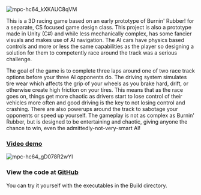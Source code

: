 ![mpc-hc64_kXKAUC8qVM](https://github.com/asantmier/Awesome-Racing-Portfolio/assets/91630046/feb7f84d-db40-41f7-b72f-316cbc84de85)

This is a 3D racing game based on an early prototype of Burnin' Rubber! for a separate, CS focused game design class. This project is also a prototype made in Unity (C#) and while less mechanically complex, has some fancier visuals and makes use of AI navigation. The AI cars have physics based controls and more or less the same capabilities as the player so designing a solution for them to competently race around the track was a serious challenge.

The goal of the game is to complete three laps around one of two race track options before your three AI opponents do. The driving system simulates tire wear which affects the grip of your wheels as you brake hard, drift, or otherwise create high friction on your tires. This means that as the race goes on, things get more chaotic as drivers start to lose control of their vehicles more often and good driving is the key to not losing control and crashing. There are also powerups around the track to sabotage your opponents or speed up yourself. The gameplay is not as complex as Burnin' Rubber, but is designed to be entertaining and chaotic, giving anyone the chance to win, even the admittedly-not-very-smart AI!
### [Video demo](https://youtu.be/Y5Rmei31s5I)

![mpc-hc64_gD078R2wYI](https://github.com/asantmier/Awesome-Racing-Portfolio/assets/91630046/5c418da0-e855-4ea1-a495-9003a9a0ab27)
### View the code at [GitHub](https://github.com/asantmier/Awesome-Racing-Portfolio)
You can try it yourself with the executables in the Build directory.
